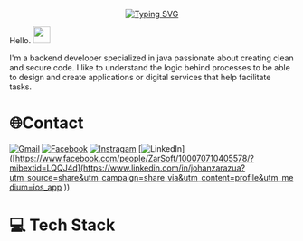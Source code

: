 <p align="center">
  <a href="https://git.io/typing-svg"><img src="https://readme-typing-svg.herokuapp.com?font=Fira+Code&size=30&duration=2500&pause=1500&color=CEA0F3&background=000000&center=true&vCenter=true&random=false&width=435&lines=I'm+johanzarazua;I'm+a+software+engineer;backend+developer;Java+developer" alt="Typing SVG" /></a>
</p>

Hello. <img width="30px" src="https://media.tenor.com/images/3b388fe03da271d2674faf85eb7c3fcd/tenor.gif" />

I'm a  backend developer specialized in java passionate about creating clean and secure code. I like to understand the logic behind processes to be able to design and create applications or digital services that help facilitate tasks.

# 🌐Contact
<!---
[![Medium](https://img.shields.io/badge/Medium-12100E?logo=medium&logoColor=white)](https://medium.com/@CodeWhiteWeb)[![Reddit](https://img.shields.io/badge/Reddit-%23FF4500.svg?logo=Reddit&logoColor=white)](https://reddit.com/user/CodeWhiteWeb) [![Twitch](https://img.shields.io/badge/Twitch-%239146FF.svg?logo=Twitch&logoColor=white)](https://twitch.tv/code_white_web) [![YouTube](https://img.shields.io/badge/YouTube-%23FF0000.svg?logo=YouTube&logoColor=white)](https://youtube.com/c/CodeWhiteWeb) 
--->
[![Gmail](https://img.shields.io/badge/Gmail-12100E?logo=gmail&logoColor=white)](mailto:johanzarazua@gmail.com)
[![Facebook](https://img.shields.io/badge/Facebook-%234b45f7.svg?logo=facebook&logoColor=white)](https://www.facebook.com/people/ZarSoft/100070710405578/?mibextid=LQQJ4d)
[![Instragam](https://img.shields.io/badge/Instagram-%23FF4500.svg?logo=instagram&logoColor=white)](https://www.instagram.com/zar.soft/)
[![LinkedIn](https://img.shields.io/badge/LinkedIn-%234b45f7.svg?logo=linkedin&logoColor=white)]([https://www.facebook.com/people/ZarSoft/100070710405578/?mibextid=LQQJ4d](https://www.linkedin.com/in/johanzarazua?utm_source=share&utm_campaign=share_via&utm_content=profile&utm_medium=ios_app ))

# 💻 Tech Stack 
<!---
<p align="center">
	<img title="Java" alt="Java" src="https://raw.githubusercontent.com/Thomas-George-T/Thomas-George-T/master/assets/hadoop.svg" width="70" height="40" />
	<img title="Spark" alt="Spark" src="https://raw.githubusercontent.com/Thomas-George-T/Thomas-George-T/master/assets/apache_spark.svg" width="80" height="40" />
	<img title="Scala" alt="Scala" src="https://raw.githubusercontent.com/Thomas-George-T/Thomas-George-T/master/assets/scala.svg" width="40" height="40" />
	<img title="Python" alt="Python" src="https://raw.githubusercontent.com/Thomas-George-T/Thomas-George-T/master/assets/python.svg" width="40" height="40" />
	<img title="MySQL" alt="MySQL" src="https://raw.githubusercontent.com/Thomas-George-T/Thomas-George-T/master/assets/mysql.svg" width="40" height="40" />
	<img title="Bitbucket" alt="Bitbucket" src="https://raw.githubusercontent.com/Thomas-George-T/Thomas-George-T/master/assets/bitbucket.svg" height="40" />
	<img title="Git" alt="Git" src="https://raw.githubusercontent.com/Thomas-George-T/Thomas-George-T/master/assets/git.svg" width="70" height="40" />
	<img title="Bamboo" alt="Bamboo" src="https://raw.githubusercontent.com/Thomas-George-T/Thomas-George-T/master/assets/bamboo.svg" width="40" height="40" />	
	<img title="AWS" alt="AWS" src="https://raw.githubusercontent.com/Thomas-George-T/Thomas-George-T/master/assets/aws.svg" width="60" height="40" />
	<img title="Kafka" alt="Kafka" src="https://raw.githubusercontent.com/Thomas-George-T/Thomas-George-T/master/assets/kafka.svg" width="105" height="40" />
	<img title="linux" alt="linux" src="https://raw.githubusercontent.com/Thomas-George-T/Thomas-George-T/master/assets/linux-tux.svg" width="40" />
</p>
--->

<!---
johanzarazua/johanzarazua is a ✨ special ✨ repository because its `README.md` (this file) appears on your GitHub profile.
You can click the Preview link to take a look at your changes.
--->
